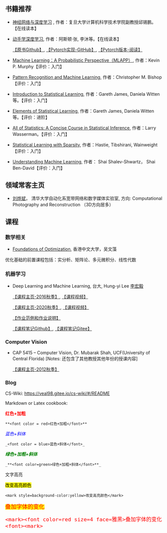 ## 书籍推荐

* [神经网络与深度学习](https://nndl.github.io) , 作者：复旦大学计算机科学技术学院副教授邱锡鹏。【在线读本】

* [动手学深度学习](http://zh.d2l.ai/index.html), 作者：阿斯顿·张, 李沐等。【在线读本】

  [【原书Github】](https://github.com/d2l-ai/d2l-zh), [【Pytorch实现-GitHub】](https://github.com/ShusenTang/Dive-into-DL-PyTorch), [【Pytorch版本-阅读】](https://tangshusen.me/Dive-into-DL-PyTorch/#/)

* [Machine Learning：A Probabilistic Perspective（MLAPP）](), 作者：Kevin P. Murphy【评价：入门】

* [Pattern Recognition and Machine Learning](), 作者：Christopher M. Bishop【评价：入门】

* [Introduction to Statistical Learning](http://faculty.marshall.usc.edu/gareth-james/ISL/), 作者：Gareth James, Daniela Witten等。【评价：入门】

* [Elements of Statistical Learning](), 作者：Gareth James, Daniela Witten等。【评价：进阶】

* [All of Statistics: A Concise Course in Statistical Inference](https://www.ic.unicamp.br/~wainer/cursos/1s2013/ml/livro.pdf), 作者：Larry Wasserman。【评价：入门】

* [Statistical Learning with Sparsity](https://web.stanford.edu/~hastie/StatLearnSparsity_files/SLS_corrected_1.4.16.pdf), 作者：Hastie, Tibshirani, Wainweight【评价：入门】

* [Understanding Machine Learning](https://www.cs.huji.ac.il/~shais/UnderstandingMachineLearning/understanding-machine-learning-theory-algorithms.pdf), 作者： Shai Shalev-Shwartz， Shai Ben-David【评价：入门】





## 领域常客主页



* [刘烨斌](http://www.liuyebin.com)， 清华大学自动化系宽带网络和数字媒体实验室, 方向: Computational Photography and Reconstruction （3D方向居多）



## 课程

### 数学相关

* [Foundations of Optimization](http://www1.se.cuhk.edu.hk/~manchoso/1920/engg5501/), 香港中文大学，吴文藻

优化基础的前置课程包括：实分析、矩阵论、多元微积分、线性代数


### 机器学习

* Deep Learning and Machine Learning, 台大, Hung-yi Lee [李宏毅](http://speech.ee.ntu.edu.tw/~tlkagk/index.html)

  [【课程主页-2016秋季】](http://speech.ee.ntu.edu.tw/~tlkagk/courses_ML16.html), [【课程视频】](https://www.bilibili.com/video/av9770190/?from=search&seid=17240241049019116161)

  [【课程主页-2020秋季】](http://speech.ee.ntu.edu.tw/~tlkagk/courses_ML20.html), [【课程视频】](https://www.bilibili.com/video/BV1JE411g7XF)
  
  [【作业范例和作业说明】](https://github.com/Iallen520/lhy_DL_Hw)
  
  [【课程笔记Github】](https://github.com/Sakura-gh/ML-notes), [【课程笔记Gitee】](https://sakura-gh.gitee.io/ml-notes/)

### Computer Vision
* CAP 5415 – Computer Vision, Dr. Mubarak Shah, UCF(University of Central Florida) [Notes: 还包含了其他教授其他年份的授课内容]

  [【课程主页-2012秋季】](https://www.crcv.ucf.edu/courses/cap5415-fall-2012/)

### Blog

CS-Wiki: https://veal98.gitee.io/cs-wiki/#/README




Markdown or Latex cookbook:


**<font color = red>红色+加粗</font>**
```text
**<font color = red>红色+加粗</font>** 
```

_<font color = blue>蓝色+斜体</font>_
```text
_<font color = blue>蓝色+斜体</font>_
```

_**<font color=green>绿色+加粗+斜体</font>**_
```text
_**<font color=green>绿色+加粗+斜体</font>**_
```

文字高亮

<mark style=background-color:yellow>改变高亮颜色</mark> 
```text
<mark style=background-color:yellow>改变高亮颜色</mark> 
```

<mark><font color=red size=4 face=雅黑>叠加字体的变化<font><mark>
```text
<mark><font color=red size=4 face=雅黑>叠加字体的变化<font><mark>
```
